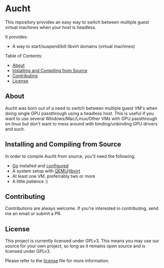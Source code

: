 Aucht
===========

This repository provides an easy way to switch between multiple guest virtual machines when your host is headless.

It provides:

  * A way to start/suspend/kill libvirt domains (virtual machines)

Table of Contents:

  * [About](#about)
  * [Installing and Compiling from Source](#installing-and-compiling-from-source)
  * [Contributing](#contributing)
  * [License](#license)

About
-----

Aucht was born out of a need to switch between multiple guest VM's when doing single GPU passthrough using a headless host. This is useful if you want to use several Windows/Mac/Linux/Other VMs with GPU passthrough on linux but don't want to mess around with binding/unbinding GPU drivers and such.

Installing and Compiling from Source
------------

In order to compile Aucht from source, you'll need the following:

  * [Go](https://golang.org) installed and [configured](https://golang.org/doc/install)
  * A system setup with [QEMU](https://www.qemu.org/)/[libvirt](https://libvirt.org/)
  * At least one VM, preferrably two or more
  * A little patience :)

Contributing
------------

Contributions are always welcome. If you're interested in contributing, send me an email or submit a PR.

License
-------

This project is currently licensed under GPLv3. This means you may use our source for your own project, so long as it remains open source and is licensed under GPLv3.

Please refer to the [license](/LICENSE) file for more information.